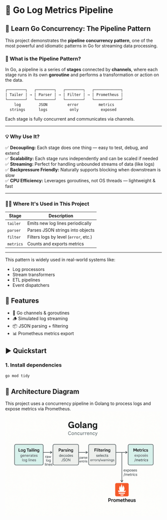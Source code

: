 # 🚀 Go Log Metrics Pipeline


## 🧠 Learn Go Concurrency: The Pipeline Pattern

This project demonstrates the **pipeline concurrency pattern**, one of the most powerful and idiomatic patterns in Go for streaming data processing.

### 🧩 What is the Pipeline Pattern?

In Go, a pipeline is a series of **stages** connected by **channels**, where each stage runs in its own **goroutine** and performs a transformation or action on the data.

```
┌────────┐   ┌────────┐   ┌────────┐   ┌────────────┐
│ Tailer │ → │ Parser │ → │ Filter │ → │ Prometheus │
└────────┘   └────────┘   └────────┘   └────────────┘
    log        JSON         error         metrics
  strings      logs          only          exposed
```

Each stage is fully concurrent and communicates via channels.

---

### 💡 Why Use It?

✅ **Decoupling:** Each stage does one thing — easy to test, debug, and extend  
✅ **Scalability:** Each stage runs independently and can be scaled if needed  
✅ **Streaming:** Perfect for handling unbounded streams of data (like logs)  
✅ **Backpressure Friendly:** Naturally supports blocking when downstream is slow  
✅ **CPU Efficiency:** Leverages goroutines, not OS threads — lightweight & fast

---

### 👨‍💻 Where It's Used in This Project

| Stage     | Description                          |
|-----------|--------------------------------------|
| `tailer`  | Emits new log lines periodically     |
| `parser`  | Parses JSON strings into objects     |
| `filter`  | Filters logs by level (`error`, etc.)|
| `metrics` | Counts and exports metrics           |

---

This pattern is widely used in real-world systems like:
- Log processors
- Stream transformers
- ETL pipelines
- Event dispatchers

## 🔧 Features
- 🧵 Go channels & goroutines
- 🪵 Simulated log streaming
- 📦 JSON parsing + filtering
- 📊 Prometheus metrics export

## ▶️ Quickstart

### 1. Install dependencies
```bash
go mod tidy
```

## 🧭 Architecture Diagram

This project uses a concurrency pipeline in Golang to process logs and expose metrics via Prometheus.
![Pipeline Architecture](./flow.png)

